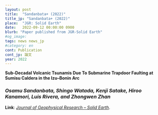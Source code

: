 ```yaml
---
layout: post
title:  "Sandanbata+ (2022)"
title_jp: "Sandanbata+ (2022)"
place:  "JGR: Solid Earth"
date:   2022-09-12 00:00:00 0900
blurb: "Paper published from JGR-Solid Earth"
#og_image:
tags: news news_jp
#category: en
cont: Publication
cont_jp: 論文
year: 2022
---
```


**Sub-Decadal Volcanic Tsunamis Due To Submarine Trapdoor Faulting at Sumisu Caldera in the Izu–Bonin Arc**

### *Osamu Sandanbata, Shingo Watada, Kenji Satake, Hiroo Kanamori, Luis Rivera, and Zhongwen Zhan*

**Link**: [*Journal of Geophysical Research – Solid Earth*](https://doi.org/10.1029/2022JB024213).
